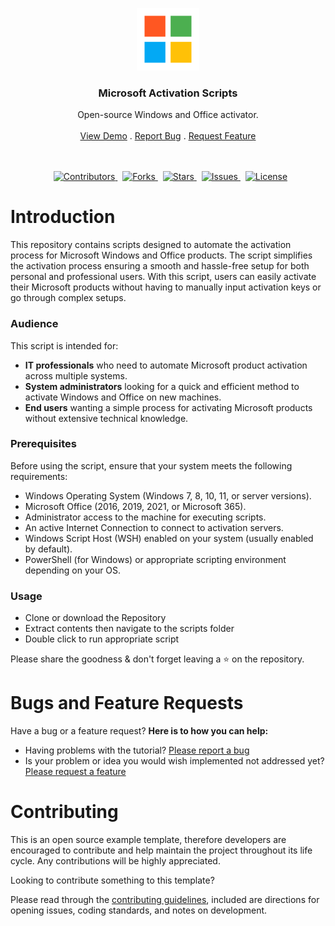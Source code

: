 <p align="center">
	<a href="https://github.com/wasulabenjamin/microsoft_activation.git">
		<img src=".github/img/icons8_microsoft_100px.png" alt="logo">
	</a>
</p>

<h3 align="center">Microsoft Activation Scripts</h3>

<p align="center">
    Open-source Windows and Office activator.
    <br> <br>
    <a href="https://github.com/wasulabenjamin/microsoft_activation.git">View Demo</a> . 
    <a href="https://github.com/wasulabenjamin/microsoft_activation/issues/new?template=bug_report.md">Report Bug</a> . 
    <a href="https://github.com/wasulabenjamin/microsoft_activation/issues/new?template=feature_request.md">
    	Request Feature
    </a>
</p>

<p align="center">
	<br> <br>
	<a href="https://app.codacy.com/gh/wasulabenjamin/microsoft_activation/dashboard">
	</a>
    &nbsp;
	<a href="https://github.com/wasulabenjamin/microsoft_activation/graphs/contributors">
    	<img src="https://img.shields.io/github/contributors/wasulabenjamin/microsoft_activation" alt="Contributors"/>
	</a>
    &nbsp;
    <a href="https://github.com/wasulabenjamin/microsoft_activation/network/members">
		<img src="https://img.shields.io/github/forks/wasulabenjamin/microsoft_activation" alt="Forks"/>
    </a>
	&nbsp;
	<a href="https://github.com/wasulabenjamin/microsoft_activation/stargazers">
		<img src="https://img.shields.io/github/stars/wasulabenjamin/microsoft_activation" alt="Stars"/>
	</a>
	&nbsp;
	<a href="https://github.com/wasulabenjamin/microsoft_activation/issues">
		<img src="https://img.shields.io/github/issues/wasulabenjamin/microsoft_activation" alt="Issues"/>
	</a>
	&nbsp;
	<a href="https://github.com/wasulabenjamin/microsoft_activation/blob/master/LICENSE">
		<img src="https://img.shields.io/github/license/wasulabenjamin/microsoft_activation" alt="License"/>
	</a>
</p>

# Introduction

This repository contains scripts designed to automate the activation process for Microsoft Windows and Office products. 
The script simplifies the activation process ensuring a smooth and hassle-free setup for both personal and professional 
users. With this script, users can easily activate their Microsoft products without having to manually input activation 
keys or go through complex setups. 

### Audience

This script is intended for:
* **IT professionals** who need to automate Microsoft product activation across multiple systems.
* **System administrators** looking for a quick and efficient method to activate Windows and Office on new machines.
* **End users** wanting a simple process for activating Microsoft products without extensive technical knowledge.

### Prerequisites

Before using the script, ensure that your system meets the following requirements:
* Windows Operating System (Windows 7, 8, 10, 11, or server versions).
* Microsoft Office (2016, 2019, 2021, or Microsoft 365).
* Administrator access to the machine for executing scripts.
* An active Internet Connection to connect to activation servers.
* Windows Script Host (WSH) enabled on your system (usually enabled by default).
* PowerShell (for Windows) or appropriate scripting environment depending on your OS.

### Usage

* Clone or download the Repository
* Extract contents then navigate to the scripts folder 
* Double click to run appropriate script

Please share the goodness & don't forget leaving a :star: on the repository.

# Bugs and Feature Requests

Have a bug or a feature request? **Here is to how you can help:** 
* Having problems with the tutorial? [Please report a bug][report_bug]
* Is your problem or idea you would wish implemented not addressed yet? [Please request a feature][request_feature]

# Contributing

This is an open source example template, therefore developers are encouraged to contribute and help maintain the project 
throughout its life cycle. Any contributions will be highly appreciated.

Looking to contribute something to this template?

Please read through the [contributing guidelines][contributing_guidelines], included are directions for opening issues, 
coding standards, and notes on development.


<!--
	As you might notice, I'm using markdown "reference style" links for readability.
	Reference links are enclosed in brackets [] instead of parentheses ().
	https://www.markdownguide.org/basic-syntax/
-->
[view_demo]: https://github.com/wasulabenjamin/microsoft_activation
[report_bug]: https://github.com/wasulabenjamin/microsoft_activation/issues/new?template=bug_report.md
[request_feature]: https://github.com/wasulabenjamin/microsoft_activation/issues/new?template=feature_request.md
[contributing_guidelines]: https://github.com/wasulabenjamin/microsoft_activation/blob/main/.github/CONTRIBUTING.md
